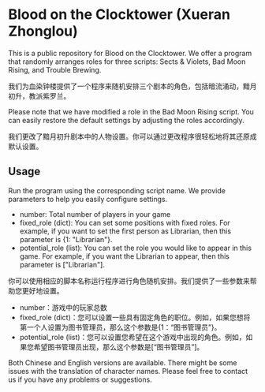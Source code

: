 # Blood on the Clocktower (Xueran Zhonglou)
This is a public repository for Blood on the Clocktower. We offer a program that randomly arranges roles for three scripts: 
Sects & Violets, Bad Moon Rising, and Trouble Brewing.

我们为血染钟楼提供了一个程序来随机安排三个剧本的角色，包括暗流涌动，黯月初升，教派紫罗兰。

Please note that we have modified a role in the Bad Moon Rising script. You can easily restore the default settings by adjusting the roles accordingly.

我们更改了黯月初升剧本中的人物设置。你可以通过更改程序很轻松地将其还原成默认设置。

## Usage
Run the program using the corresponding script name. We provide parameters to help you easily configure settings. 
* number: Total number of players in your game
* fixed_role (dict): You can set some positions with fixed roles. For example, if you want to set the first person as Librarian, then this parameter is
  {1: "Librarian"}.
* potential_role (list): You can set the role you would like to appear in this game. For example, if you want the Librarian to appear, then this parameter
  is ["Librarian"].

你可以使用相应的脚本名称运行程序进行角色随机安排。我们提供了一些参数来帮助您更好地设置。
* number：游戏中的玩家总数
* fixed_role (dict)：您可以设置一些具有固定角色的职位。例如，如果您想将第一个人设置为图书管理员，那么这个参数是{1：“图书管理员”}。
* potential_role (list)：您可以设置您希望在这个游戏中出现的角色。例如，如果您希望图书管理员出现，那么这个参数是[“图书管理员”]。

Both Chinese and English versions are available. There might be some issues with the translation of character names. Please feel free to contact us if you have any problems or suggestions. 
